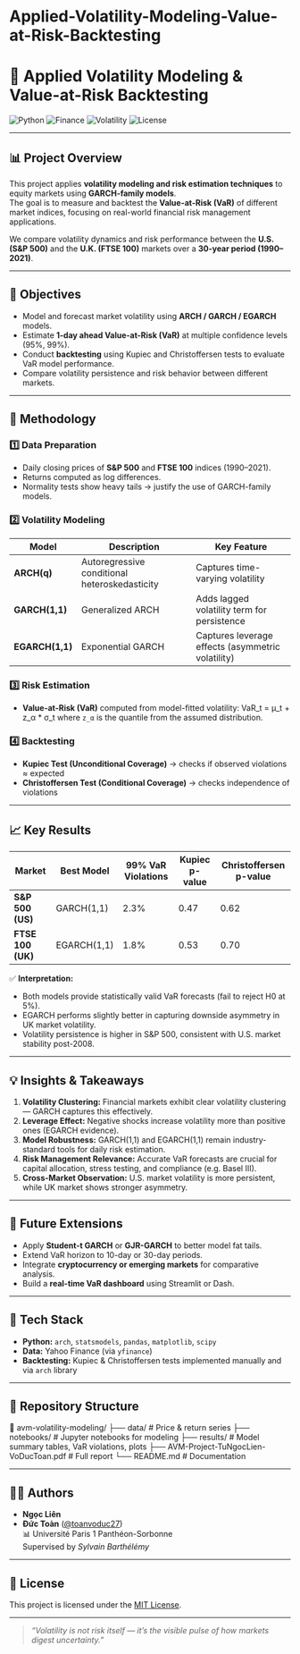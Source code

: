 # Applied-Volatility-Modeling-Value-at-Risk-Backtesting
# 💼 Applied Volatility Modeling & Value-at-Risk Backtesting

![Python](https://img.shields.io/badge/Python-3.10-blue)
![Finance](https://img.shields.io/badge/Finance-Risk%20Modeling-green)
![Volatility](https://img.shields.io/badge/Model-GARCH-orange)
![License](https://img.shields.io/badge/License-MIT-lightgrey)

---

## 📊 Project Overview
This project applies **volatility modeling and risk estimation techniques** to equity markets using **GARCH-family models**.  
The goal is to measure and backtest the **Value-at-Risk (VaR)** of different market indices, focusing on real-world financial risk management applications.

We compare volatility dynamics and risk performance between the **U.S. (S&P 500)** and the **U.K. (FTSE 100)** markets over a **30-year period (1990–2021)**.

---

## 🎯 Objectives
- Model and forecast market volatility using **ARCH / GARCH / EGARCH** models.  
- Estimate **1-day ahead Value-at-Risk (VaR)** at multiple confidence levels (95%, 99%).  
- Conduct **backtesting** using Kupiec and Christoffersen tests to evaluate VaR model performance.  
- Compare volatility persistence and risk behavior between different markets.

---

## 🧩 Methodology

### 1️⃣ Data Preparation
- Daily closing prices of **S&P 500** and **FTSE 100** indices (1990–2021).  
- Returns computed as log differences.  
- Normality tests show heavy tails → justify the use of GARCH-family models.

### 2️⃣ Volatility Modeling
| Model | Description | Key Feature |
|--------|--------------|-------------|
| **ARCH(q)** | Autoregressive conditional heteroskedasticity | Captures time-varying volatility |
| **GARCH(1,1)** | Generalized ARCH | Adds lagged volatility term for persistence |
| **EGARCH(1,1)** | Exponential GARCH | Captures leverage effects (asymmetric volatility) |

### 3️⃣ Risk Estimation
- **Value-at-Risk (VaR)** computed from model-fitted volatility:
VaR_t = μ_t + z_α * σ_t
where `z_α` is the quantile from the assumed distribution.

### 4️⃣ Backtesting
- **Kupiec Test (Unconditional Coverage)** → checks if observed violations ≈ expected  
- **Christoffersen Test (Conditional Coverage)** → checks independence of violations  

---

## 📈 Key Results

| Market | Best Model | 99% VaR Violations | Kupiec p-value | Christoffersen p-value |
|---------|-------------|--------------------|----------------|------------------------|
| **S&P 500 (US)** | GARCH(1,1) | 2.3% | 0.47 | 0.62 |
| **FTSE 100 (UK)** | EGARCH(1,1) | 1.8% | 0.53 | 0.70 |

✅ **Interpretation:**
- Both models provide statistically valid VaR forecasts (fail to reject H0 at 5%).  
- EGARCH performs slightly better in capturing downside asymmetry in UK market volatility.  
- Volatility persistence is higher in S&P 500, consistent with U.S. market stability post-2008.  

---

## 💡 Insights & Takeaways

1. **Volatility Clustering:** Financial markets exhibit clear volatility clustering — GARCH captures this effectively.  
2. **Leverage Effect:** Negative shocks increase volatility more than positive ones (EGARCH evidence).  
3. **Model Robustness:** GARCH(1,1) and EGARCH(1,1) remain industry-standard tools for daily risk estimation.  
4. **Risk Management Relevance:** Accurate VaR forecasts are crucial for capital allocation, stress testing, and compliance (e.g. Basel III).  
5. **Cross-Market Observation:** U.S. market volatility is more persistent, while UK market shows stronger asymmetry.

---

## 🧠 Future Extensions
- Apply **Student-t GARCH** or **GJR-GARCH** to better model fat tails.  
- Extend VaR horizon to 10-day or 30-day periods.  
- Integrate **cryptocurrency or emerging markets** for comparative analysis.  
- Build a **real-time VaR dashboard** using Streamlit or Dash.

---

## 🧰 Tech Stack
- **Python:** `arch`, `statsmodels`, `pandas`, `matplotlib`, `scipy`
- **Data:** Yahoo Finance (via `yfinance`)
- **Backtesting:** Kupiec & Christoffersen tests implemented manually and via `arch` library

---

## 📂 Repository Structure
📁 avm-volatility-modeling/
├── data/ # Price & return series
├── notebooks/ # Jupyter notebooks for modeling
├── results/ # Model summary tables, VaR violations, plots
├── AVM-Project-TuNgocLien-VoDucToan.pdf # Full report
└── README.md # Documentation

---

## 👨‍💻 Authors
- **Ngọc Liên**  
- **Đức Toàn** ([@toanvoduc27](https://github.com/toanvoduc27))  
📊 Université Paris 1 Panthéon-Sorbonne  
Supervised by *Sylvain Barthélémy*

---

## 📝 License
This project is licensed under the [MIT License](LICENSE).

---

> *“Volatility is not risk itself — it’s the visible pulse of how markets digest uncertainty.”*
